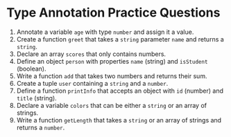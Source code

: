 # Type Annotation Practice Questions

1. Annotate a variable `age` with type `number` and assign it a value.
2. Create a function `greet` that takes a `string` parameter `name` and returns a `string`.
3. Declare an array `scores` that only contains numbers.
4. Define an object `person` with properties `name` (string) and `isStudent` (boolean).
5. Write a function `add` that takes two numbers and returns their sum.
6. Create a tuple `user` containing a `string` and a `number`.
7. Define a function `printInfo` that accepts an object with `id` (number) and `title` (string).
8. Declare a variable `colors` that can be either a `string` or an array of strings.
9. Write a function `getLength` that takes a `string` or an array of strings and returns a `number`.
